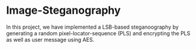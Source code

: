# Image-Steganography
In this project, we have implemented a LSB-based steganoography by generating a random pixel-locator-sequence (PLS) and encrypting the PLS as well as user message using AES.

